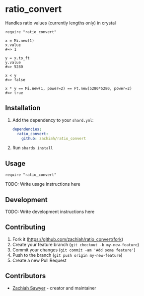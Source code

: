 # ratio_convert

Handles ratio values (currently lengths only) in crystal

```crystal
require "ratio_convert"

x = Mi.new(1)
x.value
#=> 1

y = x.to_ft
y.value
#=> 5280

x < y
#=> false

x * y == Mi.new(1, power=2) == Ft.new(5280*5280, power=2)
#=> true
```

## Installation

1. Add the dependency to your `shard.yml`:

   ```yaml
   dependencies:
     ratio_convert:
       github: zachiah/ratio_convert
   ```

2. Run `shards install`

## Usage

```crystal
require "ratio_convert"
```

TODO: Write usage instructions here

## Development

TODO: Write development instructions here

## Contributing

1. Fork it (<https://github.com/zachiah/ratio_convert/fork>)
2. Create your feature branch (`git checkout -b my-new-feature`)
3. Commit your changes (`git commit -am 'Add some feature'`)
4. Push to the branch (`git push origin my-new-feature`)
5. Create a new Pull Request

## Contributors

- [Zachiah Sawyer](https://github.com/zachiah) - creator and maintainer
